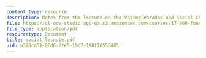 ```yaml
---
content_type: resource
description: Notes from the lecture on the Voting Paradox and Social Choice Theory.
file: https://ol-ocw-studio-app-qa.s3.amazonaws.com/courses/17-960-foundations-of-political-science-fall-2004/a380ca5106d62fe519c7198f16555d85_social_lecnote.pdf
file_type: application/pdf
resourcetype: Document
title: social_lecnote.pdf
uid: a380ca51-06d6-2fe5-19c7-198f16555d85
---
```

